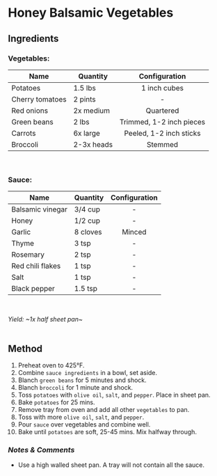 # **Honey Balsamic Vegetables**

## **Ingredients**

### Vegetables:
| Name | Quantity | Configuration |
| ---- | -------- | :-----------: |
| Potatoes | 1.5 lbs | 1 inch cubes |
| Cherry tomatoes | 2 pints | - |
| Red onions | 2x medium | Quartered |
| Green beans | 2 lbs | Trimmed, 1-2 inch pieces |
| Carrots | 6x large | Peeled, 1-2 inch sticks |
| Broccoli | 2-3x heads | Stemmed |

<br>

### Sauce:
| Name | Quantity | Configuration |
| ---- | -------- | :-----------: |
| Balsamic vinegar | 3/4 cup | - |
| Honey | 1/2 cup | - |
| Garlic | 8 cloves | Minced |
| Thyme | 3 tsp | - |
| Rosemary | 2 tsp | - |
| Red chili flakes | 1 tsp | - |
| Salt | 1 tsp | - |
| Black pepper | 1.5 tsp | - |
<br>

*Yield: ~1x half sheet pan~*
<br><br>

## **Method**
<ol>
    <li>Preheat oven to 425°F.</li>
    <li>Combine <code>sauce ingredients</code> in a bowl, set aside.</li>
    <li>Blanch <code>green beans</code> for 5 minutes and shock.</li>
    <li>Blanch <code>broccoli</code> for 1 minute and shock.</li>
    <li>Toss <code>potatoes</code> with <code>olive oil</code>, <code>salt</code>, and <code>pepper</code>. Place in sheet pan.</li>
    <li>Bake <code>potatoes</code> for 25 mins.</li>
    <li>Remove tray from oven and add all other <code>vegetables</code> to pan.</li>
    <li>Toss with more <code>olive oil</code>, <code>salt</code>, and <code>pepper</code>.</li>
    <li>Pour <code>sauce</code> over vegetables and combine well.</li>
    <li>Bake until <code>potatoes</code> are soft, 25-45 mins. Mix halfway through.</li>
</ol>

### *Notes & Comments*
<ul>
    <li>Use a high walled sheet pan. A tray will not contain all the sauce.</li>
</ul>